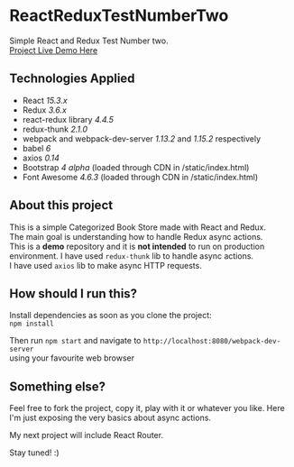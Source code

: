 # ReactReduxTestNumberTwo

Simple React and Redux Test Number two.  
[Project Live Demo Here](https://jesus-gonzalez.github.io/ReactReduxTestNumberTwo/)

## Technologies Applied
* React *15.3.x*
* Redux *3.6.x*
* react-redux library *4.4.5*
* redux-thunk *2.1.0*  
* webpack and webpack-dev-server *1.13.2* and *1.15.2* respectively
* babel *6*
* axios *0.14*
* Bootstrap *4 alpha* (loaded through CDN in /static/index.html)
* Font Awesome *4.6.3* (loaded through CDN in /static/index.html)

## About this project
This is a simple Categorized Book Store made with React and Redux.  
The main goal is understanding how to handle Redux async actions.  
This is a **demo** repository and it is **not intended** to run on production environment.
I have used `redux-thunk` lib to handle async actions.  
I have used `axios` lib to make async HTTP requests.

## How should I run this?
Install dependencies as soon as you clone the project:  
`npm install`

Then run `npm start` and navigate to `http://localhost:8080/webpack-dev-server`  
using your favourite web browser


## Something else?

Feel free to fork the project, copy it, play with it or whatever you like.
Here I'm just exposing the very basics about async actions.

My next project will include React Router.

Stay tuned! :)
